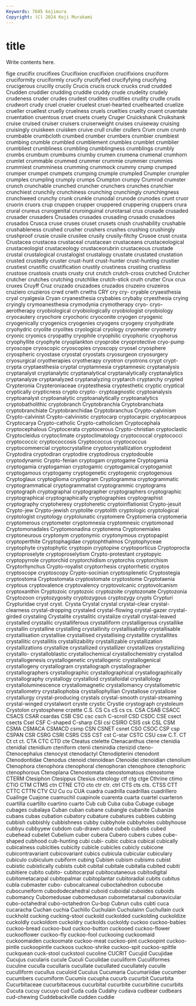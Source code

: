 ```yaml
---
Keywords: 7685 kojimura
Copyright: (C) 2024 Koji Murakami
---
```


# title

Write contents here.



fige crucifix crucifixes Crucifixion crucifixion crucifixions
cruciform cruciformity cruciformly crucify crucifyfied crucifyfying crucifying crucigerous crucilly crucily
Crucis crucis cruck crucks crud crudded Crudden cruddier crudding cruddle
cruddy crude crudelity crudely crudeness cruder crudes crudest crudites crudities
crudity crudle cruds crudwort crudy cruel crueler cruelest cruel-hearted cruelhearted
cruelize crueller cruellest cruelly cruelness cruels cruelties cruelty cruent cruentate
cruentation cruentous cruet cruets cruety Cruger Cruickshank Cruikshank cruise cruised
cruiser cruisers cruiserweight cruises cruiseway cruising cruisingly cruiskeen cruisken cruive
crull cruller crullers Crum crum crumb crumbable crumbcloth crumbed crumber
crumbers crumbier crumbiest crumbing crumble crumbled crumblement crumbles crumblet crumblier
crumbliest crumbliness crumbling crumblingness crumblings crumbly crumbs crumbum crumbums crumby
crumen crumena crumenal crumhorn crumlet crummable crummed crummer crummie crummier
crummies crummiest crumminess crumming crummock crummy crump crumped crumper crumpet
crumpets crumping crumple crumpled Crumpler crumpler crumples crumpling crumply crumps
Crumpton crumpy Crumrod crumster crunch crunchable crunched cruncher crunchers crunches
crunchier crunchiest crunchily crunchiness crunching crunchingly crunchingness crunchweed crunchy crunk
crunkle crunodal crunode crunodes crunt cruor cruorin cruors crup cruppen
crupper cruppered cruppering cruppers crura crural crureus crurogenital cruroinguinal crurotarsal
crus crusade crusaded crusader crusaders Crusades crusades crusading crusado crusadoes
crusados Crusca cruse cruses cruset crusets crush crushability crushable crushableness
crushed crusher crushers crushes crushing crushingly crushproof crusie crusile crusilee
crusily crusily-fitchy Crusoe crust crusta Crustacea crustacea crustaceal crustacean crustaceans
crustaceological crustaceologist crustaceology crustaceorubrin crustaceous crustade crustal crustalogical crustalogist crustalogy
crustate crustated crustation crusted crustedly cruster crust-hunt crust-hunter crust-hunting crustier
crustiest crustific crustification crustily crustiness crusting crustless crustose crustosis crusts
crusty crut crutch crutch-cross crutched Crutcher crutcher crutches crutching crutchlike
crutch-stick cruth crutter Crux crux cruxes Cruyff Cruz cruzado cruzadoes
cruzados cruzeiro cruzeiros cruziero cruzieros crwd crwth crwths CRY cry
cry- cryable cryaesthesia cryal cryalgesia Cryan cryanesthesia crybabies crybaby cryesthesia
crying cryingly crymoanesthesia crymodynia crymotherapy cryo- cryo-aerotherapy cryobiological cryobiologically cryobiologist
cryobiology cryocautery cryochore cryochoric cryoconite cryogen cryogenic cryogenically cryogenics cryogenies
cryogens cryogeny cryohydrate cryohydric cryolite cryolites cryological cryology cryometer cryometry
cryonic cryonics cryopathy cryophile cryophilic cryophoric cryophorus cryophyllite cryophyte cryoplankton
cryoprobe cryoprotective cryo-pump cryoscope cryoscopic cryoscopies cryoscopy cryosel cryosphere cryospheric
cryostase cryostat cryostats cryosurgeon cryosurgery cryosurgical cryotherapies cryotherapy cryotron cryotrons
crypt crypt- crypta cryptaesthesia cryptal cryptamnesia cryptamnesic cryptanalysis cryptanalyst cryptanalytic
cryptanalytical cryptanalytically cryptanalytics cryptanalyze cryptanalyzed cryptanalyzing cryptarch cryptarchy crypted Crypteronia
Crypteroniaceae cryptesthesia cryptesthetic cryptic cryptical cryptically crypticness crypto crypto- cryptoagnostic
cryptoanalysis cryptoanalyst cryptoanalytic cryptoanalytically cryptoanalytics cryptobatholithic cryptobranch Cryptobranchia Cryptobranchiata cryptobranchiate
Cryptobranchidae Cryptobranchus Crypto-calvinism Crypto-calvinist Crypto-calvinistic cryptocarp cryptocarpic cryptocarpous Cryptocarya Crypto-catholic
Crypto-catholicism Cryptocephala cryptocephalous Cryptocerata cryptocerous Crypto-christian cryptoclastic Cryptocleidus cryptoclimate cryptoclimatology
cryptococcal cryptococci cryptococcic cryptococcosis Cryptococcus cryptococcus cryptocommercial cryptocrystalline cryptocrystallization cryptodeist
Cryptodira cryptodiran cryptodire cryptodirous cryptodouble cryptodynamic Crypto-fenian cryptogam cryptogame Cryptogamia
cryptogamia cryptogamian cryptogamic cryptogamical cryptogamist cryptogamous cryptogamy cryptogenetic cryptogenic cryptogenous
Cryptoglaux cryptoglioma cryptogram Cryptogramma cryptogrammatic cryptogrammatical cryptogrammatist cryptogrammic cryptograms cryptograph
cryptographal cryptographer cryptographers cryptographic cryptographical cryptographically cryptographies cryptographist cryptography cryptoheresy
cryptoheretic cryptoinflationist Crypto-jesuit Crypto-jew Crypto-jewish cryptolite cryptolith cryptologic cryptological cryptologist
cryptology cryptolunatic cryptomere Cryptomeria cryptomeria cryptomerous cryptometer cryptomnesia cryptomnesic cryptomonad
Cryptomonadales Cryptomonadina cryptonema Cryptonemiales cryptoneurous cryptonym cryptonymic cryptonymous cryptopapist cryptoperthite
Cryptophagidae cryptophthalmos Cryptophyceae cryptophyte cryptophytic cryptopin cryptopine cryptoporticus Cryptoprocta cryptoproselyte
cryptoproselytism Crypto-protestant cryptopyic cryptopyrrole cryptorchid cryptorchidism cryptorchis cryptorchism Cryptorhynchus Crypto-royalist
cryptorrhesis cryptorrhetic cryptos cryptoscope cryptoscopy Crypto-socinian cryptosplenetic Cryptostegia cryptostoma Cryptostomata
cryptostomate cryptostome Cryptotaenia cryptous cryptovalence cryptovalency cryptovolcanic cryptovolcanism cryptoxanthin Cryptozoic
cryptozoic cryptozoite cryptozonate Cryptozonia Cryptozoon cryptozygosity cryptozygous cryptozygy crypts Crypturi
Crypturidae cryst cryst. Crysta Crystal crystal crystal-clear crystal-clearness crystal-dropping crystaled
crystal-flowing crystal-gazer crystal-girded crystaling Crystalite crystalitic crystalize crystall crystal-leaved crystalled
crystallic crystalliferous crystalliform crystalligerous crystallike crystallin crystalline crystalling crystallinity crystallisability
crystallisable crystallisation crystallise crystallised crystallising crystallite crystallites crystallitic crystallitis crystallizability
crystallizable crystallization crystallizations crystallize crystallized crystallizer crystallizes crystallizing crystallo- crystalloblastic
crystallochemical crystallochemistry crystallod crystallogenesis crystallogenetic crystallogenic crystallogenical crystallogeny crystallogram crystallograph
crystallographer crystallographers crystallographic crystallographical crystallographically crystallography crystallogy crystalloid crystalloidal crystallology
crystalloluminescence crystallomagnetic crystallomancy crystallometric crystallometry crystallophobia crystallophyllian Crystallose crystallose crystallurgy
crystal-producing crystals crystal-smooth crystal-streaming crystal-winged crystalwort cryste crystic Crystie crystograph
crystoleum Crystolon crystosphene crzette C.S. CS Cs cS cs cs.
CSA CSAB CSACC CSACS CSAR csardas CSB CSC csc csch
C-scroll CSD CSDC CSE csect csects Csel CSF C-shaped C-sharp
CSI csi CSIRO CSIS csk CSL CSM CSMA CSMACA CSMACD
csmp CSN CSNET csnet CSO CSOC CSP csp CSPAN CSR
CSRG CSRI CSRS CSS CST cst C-star CSTC CSU csw
C.T. CT Ct ct ct. CTA CTC CTD cte Cteatus
ctelette Ctenacanthus ctene ctenidia ctenidial ctenidium cteniform ctenii cteninidia ctenizid
cteno- Ctenocephalus ctenocyst ctenodactyl Ctenodipterini ctenodont Ctenodontidae Ctenodus ctenoid ctenoidean
Ctenoidei ctenoidian ctenolium Ctenophora ctenophora ctenophoral ctenophoran ctenophore ctenophoric ctenophorous
Ctenoplana Ctenostomata ctenostomatous ctenostome CTERM Ctesiphon Ctesippus Ctesius ctetology ctf
ctg ctge Cthrine ctimo CTIO CTM CTMS ctn CTNE CTO
cto ctr ctr. ctrl CTS cts cts. CTSS CTT CTTC
CTTN CTV CU Cu cu CUA cuadra cuadrilla cuadrillas cuadrillero
Cuailnge Cuajone cuamuchil cuapinole cuarenta cuarta cuartel cuarteron cuartilla cuartillo
cuartino cuarto Cub cub Cuba cuba Cubage cubage cubages cubalaya
Cuban cuban cubane cubangle cubanite Cubanize cubans cubas cubation cubatory
cubature cubatures cubbies cubbing cubbish cubbishly cubbishness cubby cubbyhole cubbyholes
cubbyhouse cubbyu cubbyyew cubdom cub-drawn cube cubeb cubebs cubed cubehead
cubelet Cubelium cuber cubera Cubero cubers cubes cube-shaped cubhood cub-hunting
cubi cubi- cubic cubica cubical cubically cubicalness cubicities cubicity cubicle
cubicles cubicly cubicone cubicontravariant cubicovariant cubics cubicula cubicular cubiculary cubiculo
cubiculum cubiform cubing Cubism cubism cubisms cubist cubistic cubistically cubists
cubit cubital cubitale cubitalia cubited cubiti cubitiere cubito cubito- cubitocarpal
cubitocutaneous cubitodigital cubitometacarpal cubitopalmar cubitoplantar cubitoradial cubits cubitus cubla cubmaster
cubo- cubocalcaneal cuboctahedron cubocube cubocuneiform cubododecahedral cuboid cuboidal cuboides cuboids
cubomancy Cubomedusae cubomedusan cubometatarsal cubonavicular cubo-octahedral cubo-octahedron Cu-bop Cubrun cubs
cubti cuca cucaracha Cuchan cuchia Cuchillo Cuchulain Cuchulainn Cuchullain cuck
cuckhold cucking cucking-stool cuckold cuckolded cuckolding cuckoldize cuckoldly cuckoldom cuckoldry
cuckolds cuckoldy cuckoo cuckoo-babies cuckoo-bread cuckoo-bud cuckoo-button cuckooed cuckoo-flower cuckooflower
cuckoo-fly cuckoo-fool cuckooing cuckoomaid cuckoomaiden cuckoomate cuckoo-meat cuckoo-pint cuckoopint cuckoo-pintle
cuckoopintle cuckoos cuckoo-shrike cuckoo-spit cuckoo-spittle cuckquean cuck-stool cuckstool cucoline CUCRIT
Cucujid Cucujidae Cucujus cucularis cucule Cuculi Cuculidae cuculiform Cuculiformes cuculine
cuculla cucullaris cucullate cucullated cucullately cuculle cuculliform cucullus cuculoid Cuculus
Cucumaria Cucumariidae cucumber cucumbers cucumiform Cucumis cucupha cucurb cucurbit Cucurbita
Cucurbitaceae cucurbitaceous cucurbital cucurbite cucurbitine cucurbits Cucuta cucuy cucuyo cud
Cuda cuda Cudahy cudava cudbear cudbears cud-chewing Cuddebackville cudden cuddie
